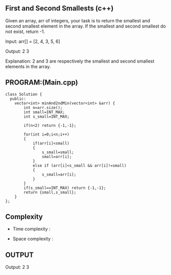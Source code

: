 ## First and Second Smallests (c++)

Given an array, arr of integers, your task is to return the smallest and second smallest element in the array. If the smallest and second smallest do not exist, return -1.

Input: arr[] = [2, 4, 3, 5, 6]

Output: 2 3 

Explanation: 2 and 3 are respectively the smallest and second smallest elements in the array.

## PROGRAM:(Main.cpp)
```
class Solution {
  public:
    vector<int> minAnd2ndMin(vector<int> &arr) {
        int n=arr.size();
        int small=INT_MAX;
        int s_small=INT_MAX;
        
        if(n<2) return {-1,-1};
        
        for(int i=0;i<n;i++)
        {
            if(arr[i]<small)
            {
                s_small=small;
                small=arr[i];
            }
            else if (arr[i]<s_small && arr[i]!=small)
            {
                s_small=arr[i];
            }
        }
        if(s_small==INT_MAX) return {-1,-1};
        return {small,s_small};
    }
};
```

## Complexity
- Time complexity :

- Space complexity :


## OUTPUT
Output: 2 3
